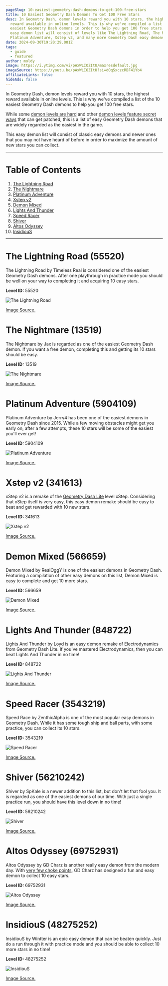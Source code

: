 ```yaml
---
pageSlug: 10-easiest-geometry-dash-demons-to-get-100-free-stars
title: 10 Easiest Geometry Dash Demons To Get 100 Free Stars
desc: In Geometry Dash, demon levels reward you with 10 stars, the highest
  reward available in online levels. This is why we've compiled a list of the 10
  easiest Geometry Dash demons in order to help you get 100 free stars. This
  easy demon list will consist of levels like The Lightning Road, The Nightmare,
  Platinum Adventure, Xstep v2, and many more Geometry Dash easy demons!
date: 2024-09-30T19:20:29.001Z
tags:
  - guide
  - featured
author: moldy
image: https://i.ytimg.com/vi/pAxWLIOZItU/maxresdefault.jpg
imageSource: https://youtu.be/pAxWLIOZItU?si=dOqSxczcRBF41Yb4
affiliateLinks: false
hideAds: false
---
```

In Geometry Dash, demon levels reward you with 10 stars, the highest reward available in online levels. This is why we've compiled a list of the 10 easiest Geometry Dash demons to help you get 100 free stars.

While some [demon levels are hard](/posts/geometry-dash-demon-list-where-to-find-the-hardest-demons/) and other [demon levels feature secret ways](/posts/geometry-dash-5-secret-way-free-demons/) that can get patched, this is a list of easy Geometry Dash demons that are widely regarded as the easiest in the game.

This easy demon list will consist of classic easy demons and newer ones that you may not have heard of before in order to maximize the amount of new stars you can collect.

---

# Table of Contents

1. [The Lightning Road](#the-lightning-road-(55520))
2. [The Nightmare](#the-nightmare-(13519))
3. [Platinum Adventure](#platinum-adventure-(5904109))
4. [Xstep v2](#xstep-v2-(341613))
5. [Demon Mixed](#demon-mixed-(566659))
6. [Lights And Thunder](#lights-and-thunder-(848722))
7. [Speed Racer](#speed-racer-(3543219))
8. [Shiver](#shiver-(56210242))
9. [Altos Odyssey](#altos-odyssey-(69752931))
10. [InsidiouS](#insidious-(48275252))

---

# The Lightning Road (55520)

The Lightning Road by Timeless Real is considered one of the easiest Geometry Dash demons. After one playthrough in practice mode you should be well on your way to completing it and acquiring 10 easy stars.

**Level ID:** 55520

![The Lightning Road](https://i.ytimg.com/vi/smwunc7UiHk/maxresdefault.jpg)

[Image Source.](https://youtu.be/smwunc7UiHk?si=nhVZDmy_UmqNQ0tF)

# The Nightmare (13519)

The Nightmare by Jax is regarded as one of the easiest Geometry Dash demon. If you want a free demon, completing this and getting its 10 stars should be easy.

**Level ID:** 13519

![The Nightmare](https://pm1.aminoapps.com/7170/9fb602da968f8c6f6a23494e4ae06850f0291ce6r1-1920-1080v2_hq.jpg)

[Image Source.](https://aminoapps.com/c/geometry-dash/page/blog/the-nightmare-review-parody/ZD27_EXCBuQLD52K4qplKbm1XkW56ZPQXv)

# Platinum Adventure (5904109)

Platinum Adventure by Jerry4 has been one of the easiest demons in Geometry Dash since 2015. While a few moving obstacles might get you early on, after a few attempts, these 10 stars will be some of the easiest you'll ever get!

**Level ID:** 5904109

![Platinum Adventure](https://i.ytimg.com/vi/DWGGjNnU5CA/maxresdefault.jpg)

[Image Source.](https://youtu.be/DWGGjNnU5CA?si=FR-26_Gj04sCZ9-k)

# Xstep v2 (341613)

xStep v2 is a remake of the [Geometry Dash Lite](/posts/how-to-play-geometry-dash-lite-meltdown-world-subzero-for-free/) level xStep. Considering that xStep itself is very easy, this easy demon remake should be easy to beat and get rewarded with 10 new stars.

**Level ID:** 341613

![Xstep v2](https://i.ytimg.com/vi/FJ_YIYtu_ZI/maxresdefault.jpg)

[Image Source.](https://youtu.be/FJ_YIYtu_ZI?si=qg_xrhJ_kEpeMik8)

# Demon Mixed (566659)

Demon Mixed by RealOggY is one of the easiest demons in Geometry Dash. Featuring a compilation of other easy demons on this list, Demon Mixed is easy to complete and get 10 more stars.

**Level ID:** 566659

![Demon Mixed](https://i.ytimg.com/vi/EcdsFejldXQ/maxresdefault.jpg)

[Image Source.](https://youtu.be/EcdsFejldXQ?si=Lwn28i1hACLAVOsP)

# Lights And Thunder (848722)

Lights And Thunder by Loyd is an easy demon remake of Electrodynamics from Geometry Dash Lite. If you've mastered Electrodynamics, then you can beat Lights And Thunder in no time!

**Level ID:** 848722

![Lights And Thunder](https://i.imgur.com/6kN6zou.jpeg)

[Image Source.](https://imgur.com/a/lights-thunder-geometry-dash-level-3sc5HYN)

# Speed Racer (3543219)

Speed Race by ZenthicAlpha is one of the most popular easy demons in Geometry Dash. While it has some tough ship and ball parts, with some practice, you can collect its 10 stars.

**Level ID:** 3543219

![Speed Racer](https://external-preview.redd.it/speed-racer-100-on-mobile-speed-changes-make-me-cry-v0-bHdhY2JmZWVjbTliMb_tP70ng4JFtyg5PCO86srjxm_dd21_vIgNwANJbuvk.png?format=pjpg&auto=webp&s=a85ff28e6c9bf14f2671d207a3692140b025d9cc)

[Image Source.](https://www.reddit.com/r/geometrydash/comments/14ozmn4/speed_racer_100_on_mobile_speed_changes_make_me/)

# Shiver (56210242)

Shiver by SpKale is a newer addition to this list, but don't let that fool you. It is regarded as one of the easiest demons of our time. With just a single practice run, you should have this level down in no time!

**Level ID:** 56210242

![Shiver](https://external-preview.redd.it/shiver-by-spkale-100-and-idk-why-this-was-rated-as-a-demon-v0-aG12NHBqejk2bDdiMVW_F3Vrv9TBR6SVCq46z41Ct1qb3DoXG97y49YMPw9W.png?format=pjpg&auto=webp&s=41bd269362bc73c635a6827f0541d9ee42137838)

[Image Source.](https://www.reddit.com/r/geometrydash/comments/14g694u/shiver_by_spkale_100_and_idk_why_this_was_rated/)

# Altos Odyssey (69752931)

Altos Odyssey by GD Charz is another really easy demon from the modern day. With [very few choke points](/posts/5-free-demons/), GD Charz has designed a fun and easy demon to collect 10 easy stars.

**Level ID:** 69752931

![Altos Odyssey](https://i.imgur.com/5yQISWh.jpeg)

[Image Source.](https://imgur.com/5yQISWh)

# InsidiouS (48275252)

InsidiouS by Wintter is an epic easy demon that can be beaten quickly. Just do a run through it with practice mode and you should be able to collect 10 more stars in no time!

**Level ID:** 48275252

![InsidiouS](https://i.imgur.com/46sE1k8.jpeg)

[Image Source.](https://imgur.com/46sE1k8)